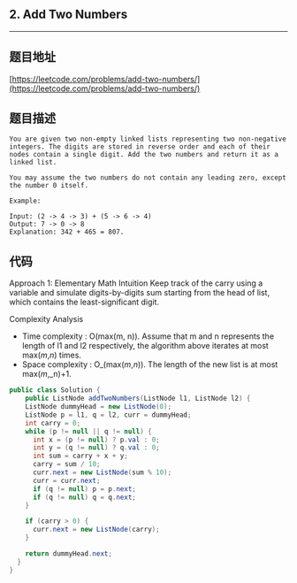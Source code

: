 ## 2. Add Two Numbers

----
## 题目地址

[https://leetcode.com/problems/add-two-numbers/](https://leetcode.com/problems/add-two-numbers/)

## 题目描述

```text
You are given two non-empty linked lists representing two non-negative integers. The digits are stored in reverse order and each of their nodes contain a single digit. Add the two numbers and return it as a linked list.

You may assume the two numbers do not contain any leading zero, except the number 0 itself.

Example:

Input: (2 -> 4 -> 3) + (5 -> 6 -> 4)
Output: 7 -> 0 -> 8
Explanation: 342 + 465 = 807.
```

## 代码

Approach 1: Elementary Math Intuition Keep track of the carry using a variable and simulate digits-by-digits sum starting from the head of list, which contains the least-significant digit.

Complexity Analysis

* Time complexity : O\(max\(m, n\)\). Assume that m and n represents the length of l1 and l2 respectively, the algorithm above iterates at most max\(_m_,_n_\) times.
* Space complexity : O_\(max\(_m_,_n_\)\). The length of the new list is at most max\(_m_,_n\)+1.

```java
public class Solution {
    public ListNode addTwoNumbers(ListNode l1, ListNode l2) {
    ListNode dummyHead = new ListNode(0);
    ListNode p = l1, q = l2, curr = dummyHead;
    int carry = 0;
    while (p != null || q != null) {
      int x = (p != null) ? p.val : 0;
      int y = (q != null) ? q.val : 0;
      int sum = carry + x + y;
      carry = sum / 10;
      curr.next = new ListNode(sum % 10);
      curr = curr.next;
      if (q != null) p = p.next;
      if (q != null) q = q.next;
    }

    if (carry > 0) {
      curr.next = new ListNode(carry);
    }

    return dummyHead.next;
  }
}
```

